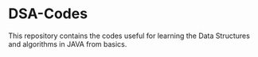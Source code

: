 # DSA-Codes
This repository contains the codes useful for learning the Data Structures and algorithms in JAVA from basics. 
